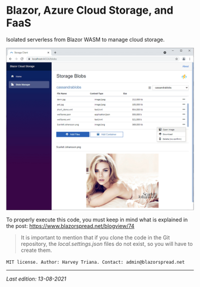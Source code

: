 # Blazor, Azure Cloud Storage, and FaaS

Isolated serverless from Blazor WASM to manage cloud storage.

![](https://github.com/harveytriana/BlazorFaasStorage/blob/master/Screens/faaS3-1.png)

To properly execute this code, you must keep in mind what is explained in the post: https://www.blazorspread.net/blogview/74

> It is important to mention that if you clone the code in the Git repository, the *local.settings.json* files do not exist, so you will have to create them.

`MIT license. Author: Harvey Triana. Contact: admin@blazorspread.net`

---

*Last edition: 13-08-2021*
